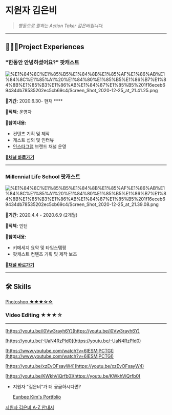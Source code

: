 # 지원자 김은비

> *행동으로 말하는  Action Taker 김은비입니다.*

---

## **👩🏻‍💻Project Experiences**

### "한동안 안녕하셨어요?" 팟캐스트

![%E1%84%8C%E1%85%B5%E1%84%8B%E1%85%AF%E1%86%AB%E1%84%8C%E1%85%A1%20%E1%84%80%E1%85%B5%E1%86%B7%E1%84%8B%E1%85%B3%E1%86%AB%E1%84%87%E1%85%B5%201f16eceb69434db78535202ec5cb69c4/Screen_Shot_2020-12-25_at_21.41.25.png](%E1%84%8C%E1%85%B5%E1%84%8B%E1%85%AF%E1%86%AB%E1%84%8C%E1%85%A1%20%E1%84%80%E1%85%B5%E1%86%B7%E1%84%8B%E1%85%B3%E1%86%AB%E1%84%87%E1%85%B5%201f16eceb69434db78535202ec5cb69c4/Screen_Shot_2020-12-25_at_21.41.25.png)

📍**기간:** 2020.6.30- 현재  ****

📍**직책:** 운영자

📍**참여내용:**

- 컨텐츠 기획 및 제작
- 게스트 섭외 및 인터뷰
- [인스타그램](https://www.instagram.com/heyhowrupodcast/) 브랜드 채널 운영

 📍**[채널 바로가기](https://podcasts.google.com/feed/aHR0cHM6Ly9hbmNob3IuZm0vcy8yN2MwYzMyYy9wb2RjYXN0L3Jzcw?sa=X&ved=0CAYQrrcFahcKEwjY0fWJ6vLtAhUAAAAAHQAAAAAQAQ)**

---

### Millennial Life School 팟캐스트

![%E1%84%8C%E1%85%B5%E1%84%8B%E1%85%AF%E1%86%AB%E1%84%8C%E1%85%A1%20%E1%84%80%E1%85%B5%E1%86%B7%E1%84%8B%E1%85%B3%E1%86%AB%E1%84%87%E1%85%B5%201f16eceb69434db78535202ec5cb69c4/Screen_Shot_2020-12-25_at_21.39.08.png](%E1%84%8C%E1%85%B5%E1%84%8B%E1%85%AF%E1%86%AB%E1%84%8C%E1%85%A1%20%E1%84%80%E1%85%B5%E1%86%B7%E1%84%8B%E1%85%B3%E1%86%AB%E1%84%87%E1%85%B5%201f16eceb69434db78535202ec5cb69c4/Screen_Shot_2020-12-25_at_21.39.08.png)

📍**기간:** 2020.4.4 - 2020.6.9 (2개월) 

📍**직책:** 인턴 

📍**참여내용:**

- 키메세지 요약 및 타임스탬핑
- 팟캐스트 컨텐츠 기획 및 제작 보조

📍**[채널 바로가기](https://podcasts.google.com/feed/aHR0cHM6Ly9hbmNob3IuZm0vcy8xMzJmNGIwNC9wb2RjYXN0L3Jzcw?sa=X&ved=0CAYQrrcFahcKEwjY0fWJ6vLtAhUAAAAAHQAAAAAQBw)**

---

## 🛠 Skills

[Photoshop ★★★☆☆ ](https://www.notion.so/1dfa471c3fe04828b6238e8d6c172241)

### Video Editing ★★★☆

---

[https://youtu.be/i0Vw3rayh6Y](https://youtu.be/i0Vw3rayh6Y)

[https://youtu.be/-UaN4RzPId0](https://youtu.be/-UaN4RzPId0)

[https://www.youtube.com/watch?v=6IESMjPCTGI](https://www.youtube.com/watch?v=6IESMjPCTGI)

[https://youtu.be/xzEvOFsayW4](https://youtu.be/xzEvOFsayW4)

[https://youtu.be/KWkhViQrfb0](https://youtu.be/KWkhViQrfb0)

- 지원자 "김은비"가 더 궁금하시다면?

    [Eunbee Kim's Portfolio](https://witheunbee.wixsite.com/eunbeekim)

[지원자 김은비 A-Z  안내서 ](https://www.notion.so/A-Z-5f80514ee74d45d2a9a21eebc4d323e9)